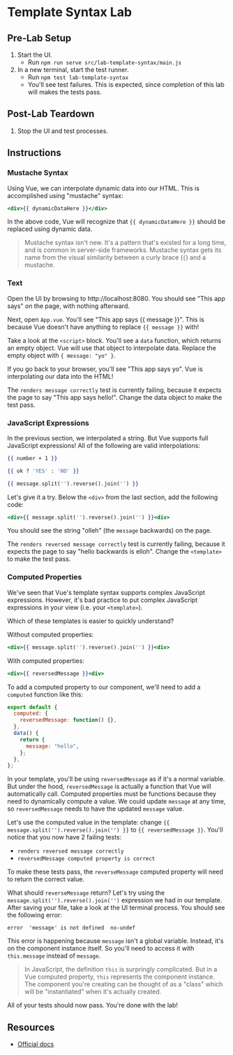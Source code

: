 # Template Syntax Lab

## Pre-Lab Setup

1. Start the UI.
   - Run `npm run serve src/lab-template-syntax/main.js`
2. In a new terminal, start the test runner.
   - Run `npm test lab-template-syntax`
   - You'll see test failures. This is expected, since completion of this lab will makes the tests pass.

## Post-Lab Teardown

1. Stop the UI and test processes.

## Instructions

### Mustache Syntax

Using Vue, we can interpolate dynamic data into our HTML. This is accomplished using "mustache" syntax:

```hbs
<div>{{ dynamicDataHere }}</div>
```

In the above code, Vue will recognize that `{{ dynamicDataHere }}` should be replaced using dynamic data.

> Mustache syntax isn't new. It's a pattern that's existed for a long time, and is common in server-side frameworks. Mustache syntax gets its name from the visual similarity between a curly brace (`{`) and a mustache.

### Text

Open the UI by browsing to http://localhost:8080. You should see "This app says" on the page, with nothing afterward.

Next, open `App.vue`. You'll see "This app says {{ message }}". This is because Vue doesn't have anything to replace `{{ message }}` with!

Take a look at the `<script>` block. You'll see a `data` function, which returns an empty object. Vue will use that object to interpolate data. Replace the empty object with `{ message: "yo" }`.

If you go back to your browser, you'll see "This app says yo". Vue is interpolating our data into the HTML!

The `renders message correctly` test is currently failing, because it expects the page to say "This app says hello!". Change the data object to make the test pass.

### JavaScript Expressions

In the previous section, we interpolated a string. But Vue supports full JavaScript expressions! All of the following are valid interpolations:

```hbs
{{ number + 1 }}

{{ ok ? 'YES' : 'NO' }}

{{ message.split('').reverse().join('') }}
```

Let's give it a try. Below the `<div>` from the last section, add the following code:

```hbs
<div>{{ message.split('').reverse().join('') }}<div>
```

You should see the string "olleh" (the `message` backwards) on the page.

The `renders reversed message correctly` test is currently failing, because it expects the page to say "hello backwards is elloh". Change the `<template>` to make the test pass.

### Computed Properties

We've seen that Vue's template syntax supports complex JavaScript expressions. However, it's bad practice to put complex JavaScript expressions in your view (i.e. your `<template>`).

Which of these templates is easier to quickly understand?

Without computed properties:

```hbs
<div>{{ message.split('').reverse().join('') }}<div>
```

With computed properties:

```hbs
<div>{{ reversedMessage }}<div>
```

To add a computed property to our component, we'll need to add a `computed` function like this:

```js
export default {
  computed: {
    reversedMessage: function() {},
  },
  data() {
    return {
      message: "hello",
    };
  },
};
```

In your template, you'll be using `reversedMessage` as if it's a normal variable. But under the hood, `reversedMessage` is actually a function that Vue will automatically call. Computed properties must be functions because they need to dynamically compute a value. We could update `message` at any time, so `reversedMessage` needs to have the updated `message` value.

Let's use the computed value in the template: change `{{ message.split('').reverse().join('') }}` to `{{ reversedMessage }}`. You'll notice that you now have 2 failing tests:

- `renders reversed message correctly`
- `reversedMessage computed property is correct`

To make these tests pass, the `reverseMessage` computed property will need to return the correct value.

What should `reverseMessage` return? Let's try using the `message.split('').reverse().join('')` expression we had in our template. After saving your file, take a look at the UI terminal process. You should see the following error:

```
error  'message' is not defined  no-undef
```

This error is happening because `message` isn't a global variable. Instead, it's on the component instance itself. So you'll need to access it with `this.message` instead of `message`.

> In JavaScript, the definition `this` is surpringly complicated. But in a Vue computed property, `this` represents the component instance. The component you're creating can be thought of as a "class" which will be "instantiated" when it's actually created.

All of your tests should now pass. You're done with the lab!

## Resources

- [Official docs](https://vuejs.org/v2/guide/syntax.html)
